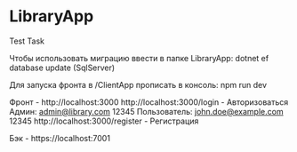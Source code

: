 # LibraryApp
Test Task

Чтобы использовать миграцию ввести в папке LibraryApp:
dotnet ef database update 
(SqlServer)

Для запуска фронта в /ClientApp прописать в консоль:
npm run dev

Фронт - http://localhost:3000
        http://localhost:3000/login - Авторизоваться
            Админ: admin@library.com
                   12345
            Пользователь: john.doe@example.com
                          12345
        http://localhost:3000/register - Регистрация
        
        
Бэк - https://localhost:7001
